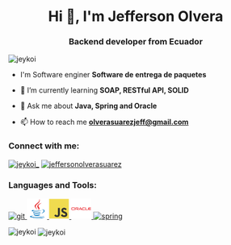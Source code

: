 <h1 align="center">Hi 👋, I'm Jefferson Olvera</h1>
<h3 align="center">Backend developer from Ecuador</h3>

<p align="left"> <img src="https://komarev.com/ghpvc/?username=jeykoi&label=Profile%20views&color=0e75b6&style=flat" alt="jeykoi" /> </p>

- I'm Software enginer **Software de entrega de paquetes**

- 🌱 I’m currently learning **SOAP, RESTful API, SOLID**

- 💬 Ask me about **Java, Spring and Oracle**

- 📫 How to reach me **olverasuarezjeff@gmail.com**

<h3 align="left">Connect with me:</h3>
<p align="left">
<a href="https://twitter.com/jeykoi_" target="blank"><img align="center" src="https://raw.githubusercontent.com/rahuldkjain/github-profile-readme-generator/master/src/images/icons/Social/twitter.svg" alt="jeykoi_" height="30" width="40" /></a>
<a href="https://linkedin.com/in/jeffersonolverasuarez" target="blank"><img align="center" src="https://raw.githubusercontent.com/rahuldkjain/github-profile-readme-generator/master/src/images/icons/Social/linked-in-alt.svg" alt="jeffersonolverasuarez" height="30" width="40" /></a>
</p>

<h3 align="left">Languages and Tools:</h3>
<p align="left"> <a href="https://git-scm.com/" target="_blank" rel="noreferrer"> <img src="https://www.vectorlogo.zone/logos/git-scm/git-scm-icon.svg" alt="git" width="40" height="40"/> </a> <a href="https://www.java.com" target="_blank" rel="noreferrer"> <img src="https://raw.githubusercontent.com/devicons/devicon/master/icons/java/java-original.svg" alt="java" width="40" height="40"/> </a> <a href="https://developer.mozilla.org/en-US/docs/Web/JavaScript" target="_blank" rel="noreferrer"> <img src="https://raw.githubusercontent.com/devicons/devicon/master/icons/javascript/javascript-original.svg" alt="javascript" width="40" height="40"/> </a> <a href="https://www.oracle.com/" target="_blank" rel="noreferrer"> <img src="https://raw.githubusercontent.com/devicons/devicon/master/icons/oracle/oracle-original.svg" alt="oracle" width="40" height="40"/> </a> <a href="https://spring.io/" target="_blank" rel="noreferrer"> <img src="https://www.vectorlogo.zone/logos/springio/springio-icon.svg" alt="spring" width="40" height="40"/> </a> </p>

<p><img align="left" src="https://github-readme-stats.vercel.app/api/top-langs?username=jeykoi&show_icons=true&locale=en&layout=compact" alt="jeykoi" /></p>

<p>&nbsp;<img align="center" src="https://github-readme-stats.vercel.app/api?username=jeykoi&show_icons=true&locale=en" alt="jeykoi" /></p>
